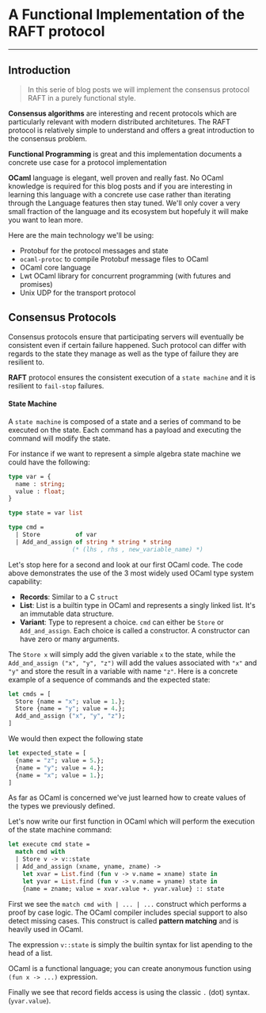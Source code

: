 # A Functional Implementation of the RAFT protocol
---

## Introduction

> In this serie of blog posts we will implement the consensus protocol RAFT in a purely functional style. 

**Consensus algorithms** are interesting and recent protocols which are particularly relevant with modern distributed architetures. The RAFT protocol is relatively simple to understand and offers a great introduction to the consensus problem. 

**Functional Programming** is great and this implementation documents a concrete use case for a protocol implementation

**OCaml** language is elegant, well proven and really fast. No OCaml knowledge is required for this blog posts and if you are interesting in learning this language with a concrete use case rather than iterating through the Language features then stay tuned. We'll only cover a very small fraction of the language and its ecosystem but hopefuly it will make you want to lean more.

Here are the main technology we'll be using:

* Protobuf for the protocol messages and state 
* `ocaml-protoc` to compile Protobuf message files to OCaml 
* OCaml core language
* Lwt OCaml library for concurrent programming (with futures and promises)
* Unix UDP for the transport protocol

## Consensus Protocols

Consensus protocols ensure that participating servers will eventually be consistent even if certain failure happened. Such protocol can differ with regards to the state they manage as well as the type of failure they are resilient to. 

**RAFT** protocol ensures the consistent execution of a `state machine` and it is resilient to `fail-stop` failures. 

#### State Machine 

A `state machine` is composed of a state and a series of command to be executed on the state. Each command has a payload and executing the command will modify the state. 

For instance if we want to represent a simple algebra state machine we could have the following:
```OCaml
type var = {
  name : string; 
  value : float;
} 

type state = var list 

type cmd = 
  | Store          of var 
  | Add_and_assign of string * string * string 
                  (* (lhs , rhs , new_variable_name) *)
```

Let's stop here for a second and look at our first OCaml code. The code above demonstrates the use of the 3 most widely used OCaml type system capability:

* **Records**: Similar to a C `struct` 
* **List**: List is a builtin type in OCaml and represents a singly linked list. It's an immutable data structure.
* **Variant**: Type to represent a choice. `cmd` can either be `Store` or `Add_and_assign`. Each choice is called a constructor. A constructor can have zero or many arguments. 

The `Store x` will simply add the given variable `x` to the state, while the `Add_and_assign ("x", "y", "z")` will add the values associated with `"x"` and `"y"` and store the result in a variable with name `"z"`. 
Here is a concrete example of a sequence of commands and the expected state:

```OCaml
let cmds = [
  Store {name = "x"; value = 1.}; 
  Store {name = "y"; value = 4.}; 
  Add_and_assign ("x", "y", "z"); 
]
```

We would then expect the following state 
```OCaml
let expected_state = [
  {name = "z"; value = 5.}; 
  {name = "y"; value = 4.}; 
  {name = "x"; value = 1.}; 
]
```
As far as OCaml is concerned we've just learned how to create values of the types we previously defined. 

Let's now write our first function in OCaml which will perform the execution of the state machine command:

```OCaml
let execute cmd state = 
  match cmd with
  | Store v -> v::state
  | Add_and_assign (xname, yname, zname) -> 
    let xvar = List.find (fun v -> v.name = xname) state in 
    let yvar = List.find (fun v -> v.name = yname) state in 
    {name = zname; value = xvar.value +. yvar.value} :: state
```

First we see the `match cmd with | ... | ...` construct which performs a proof by case logic. The OCaml compiler includes special support to also detect missing cases. This construct is called **pattern matching** and is heavily used in OCaml. 

The expression `v::state` is simply the builtin syntax for list apending to the head of a list. 

OCaml is a functional language; you can create anonymous function using `(fun x -> ...)` expression. 

Finally we see that record fields access is using the classic `.` (dot) syntax. (`yvar.value`). 







